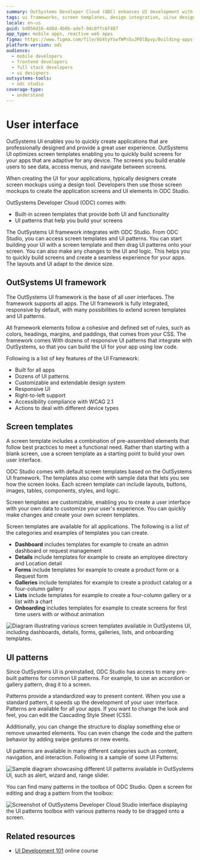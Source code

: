 ```yaml
---
summary: OutSystems Developer Cloud (ODC) enhances UI development with built-in templates and customizable patterns, streamlining app design across devices.
tags: ui frameworks, screen templates, design integration, ui/ux design, responsive design
locale: en-us
guid: bd056d16-4d8d-4b0b-ade7-9dc0ffc6f487
app_type: mobile apps, reactive web apps
figma: https://www.figma.com/file/6G4tyYswfWPn5uJPDlBpvp/Building-apps?type=design&node-id=3101%3A2642&t=ZwHw8hXeFhwYsO5V-1
platform-version: odc
audience:
  - mobile developers
  - frontend developers
  - full stack developers
  - ui designers
outsystems-tools:
  - odc studio
coverage-type:
  - understand
---
```


# User interface

OutSystems UI enables you to quickly create applications that are professionally designed and provide a great user experience. OutSystems UI optimizes screen templates enabling you to quickly build screens for your apps that are adaptive for any device. The screens you build enable users to see data, access menus, and navigate between screens.

When creating the UI for your applications, typically designers create screen mockups using a design tool. Developers then use those screen mockups to create the application screens and UI elements in ODC Studio.

OutSystems Developer Cloud (ODC) comes with:

* Built-in screen templates that provide both UI and functionality
* UI patterns that help you build your screens

The OutSystems UI framework integrates with ODC Studio. From ODC Studio, you can access screen templates and UI patterns. You can start building your UI with a screen template and then drag UI patterns onto your screen. You can also make any changes to the UI and logic. This helps you to quickly build screens and create a seamless experience for your apps. The layouts and UI adapt to the device size.

## OutSystems UI framework

The OutSystems UI framework is the base of all user interfaces. The framework supports all apps. The UI framework is fully integrated, responsive by default, with many possibilities to extend screen templates and UI patterns.

All framework elements follow a cohesive and defined set of rules, such as colors, headings, margins, and paddings, that comes from your CSS. The framework comes With dozens of responsive UI patterns that integrate with OutSystems, so that you can build the UI for your app using low code. 

Following is a list of key features of the UI Framework:

* Built for all apps
* Dozens of UI patterns
* Customizable and extendable design system
* Responsive UI
* Right-to-left support
* Accessibility compliance with WCAG 2.1
* Actions to deal with different device types

## Screen templates

A screen template includes a combination of pre-assembled elements that follow best practices to meet a functional need. Rather than starting with a blank screen, use a screen template as a starting point to build your own user interface.

ODC Studio comes with default screen templates based on the OutSystems UI framework. The templates also come with sample data that lets you see how the screen looks. Each screen template can include layouts, buttons, images, tables, components, styles, and logic.

Screen templates are customizable, enabling you to create a user interface with your own data to customize your user's experience. You can quickly make changes and create your own screen templates.

Screen templates are available for all applications. The following is a list of the categories and examples of templates you can create.

* **Dashboard** includes templates for example to create an admin dashboard or request management
* **Details** include templates for example to create an employee directory and Location detail
* **Forms** include templates for example to create a product form or a Request form
* **Galleries** include templates for example to create a product catalog or a four-column gallery
* **Lists** include templates for example to create a four-column gallery or a list with a chart
* **Onboarding** includes templates for example to create screens for first time users with or without animation

![Diagram illustrating various screen templates available in OutSystems UI, including dashboards, details, forms, galleries, lists, and onboarding templates.](images/screen-templates-diag.png "Screen Templates Diagram")

## UI patterns

Since OutSystems UI is preinstalled, ODC Studio has access to many pre-built patterns for common UI patterns. For example, to use an accordion or gallery pattern, drag it to a screen.

Patterns provide a standardized way to present content. When you use a standard pattern, it speeds up the development of your user interface. Patterns are available for all your apps. If you want to change the look and feel, you can edit the Cascading Style Sheet (CSS).

Additionally, you can change the structure to display something else or remove unwanted elements. You can even change the code and the pattern behavior by adding swipe gestures or new events.

UI patterns are available in many different categories such as content, navigation, and interaction. Following is a sample of some UI Patterns:

![Sample diagram showcasing different UI patterns available in OutSystems UI, such as alert, wizard and, range slider.](images/ui-patterns-sample-diag.png "UI Patterns Sample Diagram")

You can find many patterns in the toolbox of ODC Studio. Open a screen for editing and drag a pattern from the toolbox: 
  
![Screenshot of OutSystems Developer Cloud Studio interface displaying the UI patterns toolbox with various patterns ready to be dragged onto a screen.](images/ui-patterns-screen-ss.png "UI Patterns in ODC Studio")

## Related resources

* [UI Development 101](https://learn.outsystems.com/training/journeys/ui-development-647) online course
